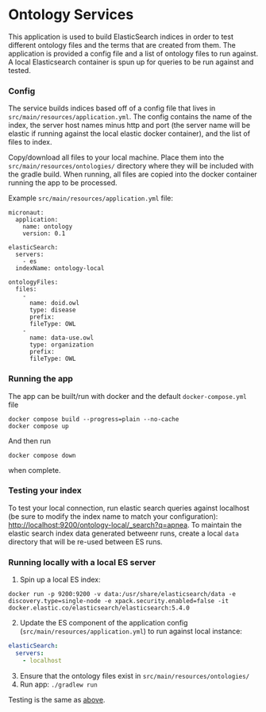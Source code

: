 # Ontology Services
This application is used to build ElasticSearch indices in order to test different ontology files and the terms that are created from them. The application is provided a config file and a list of ontology files to run against. A local Elasticsearch container is spun up for queries to be run against and tested.

### Config
The service builds indices based off of a config file that lives in `src/main/resources/application.yml`.  The config contains the name of the index, the server host names minus http and port (the server name will be elastic if running against the local elastic docker container), and the list of files to index.

Copy/download all files to your local machine. Place them into the `src/main/resources/ontologies/` directory where they will be included with the gradle build. When running, all files are copied into the docker container running the app to be processed.

Example `src/main/resources/application.yml` file:
```
micronaut:
  application:
    name: ontology
    version: 0.1

elasticSearch:
  servers:
    - es
  indexName: ontology-local

ontologyFiles:
  files:
    -
      name: doid.owl
      type: disease
      prefix:
      fileType: OWL
    -
      name: data-use.owl
      type: organization
      prefix:
      fileType: OWL
```

### Running the app
The app can be built/run with docker and the default `docker-compose.yml` file
```
docker compose build --progress=plain --no-cache
docker compose up
```
And then run
```
docker compose down
```
when complete.

### Testing your index
To test your local connection, run elastic search queries against localhost (be sure to modify the index name to match your configuration):
[http://localhost:9200/ontology-local/_search?q=apnea](http://localhost:9200/ontology-local/_search?q=apnea). To maintain the elastic search index data generated betweenr runs, create a local `data` directory that will be re-used between ES runs.

### Running locally with a local ES server

1. Spin up a local ES index:
```
docker run -p 9200:9200 -v data:/usr/share/elasticsearch/data -e discovery.type=single-node -e xpack.security.enabled=false -it docker.elastic.co/elasticsearch/elasticsearch:5.4.0
```
 
2. Update the ES component of the application config (`src/main/resources/application.yml`) to run against local instance:
```yaml
elasticSearch:
  servers:
    - localhost
```

3. Ensure that the ontology files exist in `src/main/resources/ontologies/`
4. Run app: `./gradlew run`

Testing is the same as [above](#testing-your-index).
